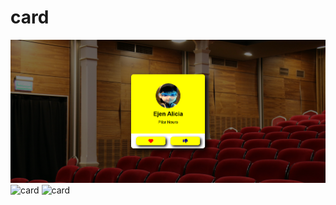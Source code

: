 # card
![card](https://raw.githubusercontent.com/setyabudipratama/component/main/gambar/card15.png)
![card](https://raw.githubusercontent.com/setyabudipratama/component/main/gambar/card15_(2).png)
![card](https://raw.githubusercontent.com/setyabudipratama/component/main/gambar/card15_(3).png)
